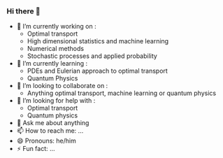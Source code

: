 ### Hi there 👋

- 🔭 I’m currently working on : 
  + Optimal transport
  + High dimensional statistics and machine learning
  + Numerical methods
  + Stochastic processes and applied probability
- 🌱 I’m currently learning :
  + PDEs and Eulerian approach to optimal transport
  + Quantum Physics
- 👯 I’m looking to collaborate on :
  + Anything optimal transport, machine learning or quantum physics
- 🤔 I’m looking for help with :
  + Optimal transport
  + Quantum physics
- 💬 Ask me about anything
- 📫 How to reach me: ...
- 😄 Pronouns: he/him
- ⚡ Fun fact: ...
